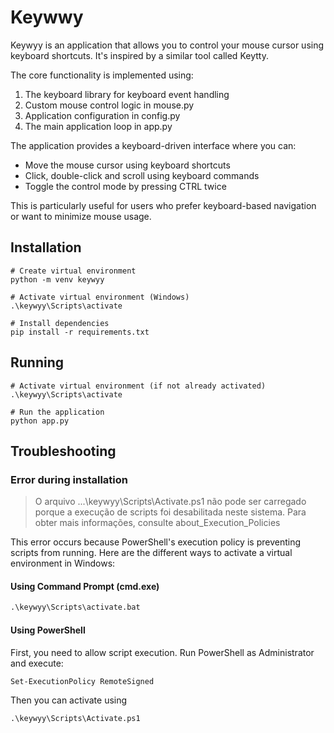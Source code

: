 # Keywwy

Keywyy is an application that allows you to control your mouse cursor using keyboard shortcuts. It's inspired by a similar tool called Keytty.

The core functionality is implemented using:

1. The keyboard library for keyboard event handling
2. Custom mouse control logic in mouse.py
3. Application configuration in config.py
4. The main application loop in app.py

The application provides a keyboard-driven interface where you can:

* Move the mouse cursor using keyboard shortcuts
* Click, double-click and scroll using keyboard commands
* Toggle the control mode by pressing CTRL twice

This is particularly useful for users who prefer keyboard-based navigation or want to minimize mouse usage.

## Installation

```shell
# Create virtual environment
python -m venv keywyy

# Activate virtual environment (Windows)
.\keywyy\Scripts\activate

# Install dependencies
pip install -r requirements.txt
```

## Running

```shell
# Activate virtual environment (if not already activated)
.\keywyy\Scripts\activate

# Run the application
python app.py
```

## Troubleshooting

### Error during installation

> O arquivo ...\keywyy\Scripts\Activate.ps1 não pode ser carregado porque a execução de scripts foi desabilitada neste sistema. Para obter mais informações, consulte about_Execution_Policies

This error occurs because PowerShell's execution policy is preventing scripts from running. Here are the different ways to activate a virtual environment in Windows:

#### Using Command Prompt (cmd.exe)

```cmd
.\keywyy\Scripts\activate.bat
```

#### Using PowerShell

First, you need to allow script execution. Run PowerShell as Administrator and execute:

```shell
Set-ExecutionPolicy RemoteSigned
```

Then you can activate using

```shell
.\keywyy\Scripts\Activate.ps1
```

